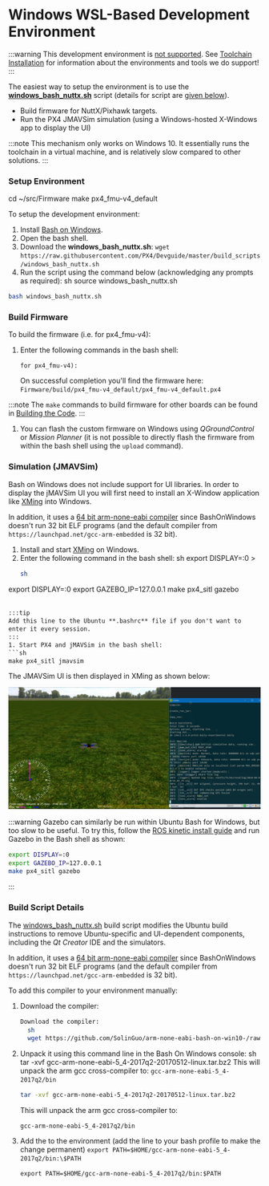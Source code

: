 # Windows WSL-Based Development Environment

:::warning
This development environment is [not supported](../advanced/dev_env_unsupported.md). See [Toolchain Installation](../dev_setup/dev_env.md) for information about the environments and tools we do support!
:::

The easiest way to setup the environment is to use the **<a href="https://raw.githubusercontent.com/PX4/Devguide/master/build_scripts/windows_bash_nuttx.sh" target="_blank" download>windows_bash_nuttx.sh</a>** script (details for script are [given below](#build_script_details)).
* Build firmware for NuttX/Pixhawk targets.
* Run the PX4 JMAVSim simulation (using a Windows-hosted X-Windows app to display the UI)

:::note
This mechanism only works on Windows 10. It essentially runs the toolchain in a virtual machine, and is relatively slow compared to other solutions.
:::

### Setup Environment

cd ~/src/Firmware make px4_fmu-v4_default <!-- NEED px4_version -->

To setup the development environment:
1. Install [Bash on Windows](https://github.com/Microsoft/BashOnWindows).
1. Open the bash shell.
1. Download the **windows_bash_nuttx.sh**: `wget https://raw.githubusercontent.com/PX4/Devguide/master/build_scripts/windows_bash_nuttx.sh` <!-- NEED px4_version -->
1. Run the script using the command below (acknowledging any prompts as required): sh source windows_bash_nuttx.sh
  ```sh
  bash windows_bash_nuttx.sh
  ```

### Build Firmware

To build the firmware (i.e. for px4_fmu-v4):
1. Enter the following commands in the bash shell:
   ```
   for px4_fmu-v4):
   ```
   On successful completion you'll find the firmware here: `Firmware/build/px4_fmu-v4_default/px4_fmu-v4_default.px4`

:::note
The `make` commands to build firmware for other boards can be found in [Building the Code](../dev_setup/building_px4.md#nuttx-pixhawk-based-boards).
:::

1. You can flash the custom firmware on Windows using *QGroundControl* or *Mission Planner* (it is not possible to directly flash the firmware from within the bash shell using the `upload` command).


### Simulation (JMAVSim)

Bash on Windows does not include support for UI libraries. In order to display the jMAVSim UI you will first need to install an X-Window application like [XMing](https://sourceforge.net/projects/xming/) into Windows.

In addition, it uses a [64 bit arm-none-eabi compiler](https://github.com/SolinGuo/arm-none-eabi-bash-on-win10-.git) since BashOnWindows doesn't run 32 bit ELF programs (and the default compiler from `https://launchpad.net/gcc-arm-embedded` is 32 bit).
1. Install and start [XMing](https://sourceforge.net/projects/xming/) on Windows.
1. Enter the following command in the bash shell: sh export DISPLAY=:0 >
   ```sh
   sh
  export DISPLAY=:0
  export GAZEBO_IP=127.0.0.1
  make px4_sitl gazebo
   ```

:::tip
Add this line to the Ubuntu **.bashrc** file if you don't want to enter it every session.
:::
1. Start PX4 and jMAVSim in the bash shell:
   ```sh
   make px4_sitl jmavsim
   ```
   The JMAVSim UI is then displayed in XMing as shown below:

   ![jMAVSimOnWindows](../../assets/simulation/jmavsim_on_windows.png)

:::warning
Gazebo can similarly be run within Ubuntu Bash for Windows, but too slow to be useful. To try this, follow the [ROS kinetic install guide](http://wiki.ros.org/kinetic/Installation/Ubuntu) and run Gazebo in the Bash shell as shown:
```sh
export DISPLAY=:0
export GAZEBO_IP=127.0.0.1
make px4_sitl gazebo
```
:::

<a id="build_script_details"></a>

### Build Script Details

The <a href="https://raw.githubusercontent.com/PX4/Devguide/master/build_scripts/windows_bash_nuttx.sh">windows_bash_nuttx.sh</a> <!-- NEED px4_version --> build script modifies the Ubuntu build instructions to remove Ubuntu-specific and UI-dependent components, including the *Qt Creator* IDE and the simulators.

In addition, it uses a [64 bit arm-none-eabi compiler](https://github.com/SolinGuo/arm-none-eabi-bash-on-win10-.git) since BashOnWindows doesn't run 32 bit ELF programs (and the default compiler from `https://launchpad.net/gcc-arm-embedded` is 32 bit).

To add this compiler to your environment manually:

1. Download the compiler:
   ```sh
   Download the compiler: 
     sh
     wget https://github.com/SolinGuo/arm-none-eabi-bash-on-win10-/raw/master/gcc-arm-none-eabi-5_4-2017q2-20170512-linux.tar.bz2
   ```
1. Unpack it using this command line in the Bash On Windows console: sh tar -xvf gcc-arm-none-eabi-5_4-2017q2-20170512-linux.tar.bz2 This will unpack the arm gcc cross-compiler to: `gcc-arm-none-eabi-5_4-2017q2/bin`
   ```sh
   tar -xvf gcc-arm-none-eabi-5_4-2017q2-20170512-linux.tar.bz2
   ```
   This will unpack the arm gcc cross-compiler to:
   ```
   gcc-arm-none-eabi-5_4-2017q2/bin
   ```
1. Add the to the environment (add the line to your bash profile to make the change permanent) `export PATH=$HOME/gcc-arm-none-eabi-5_4-2017q2/bin:\$PATH`
   ```
   export PATH=$HOME/gcc-arm-none-eabi-5_4-2017q2/bin:$PATH
   ```
